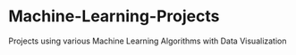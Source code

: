 # Machine-Learning-Projects
Projects using various Machine Learning Algorithms with Data Visualization 
